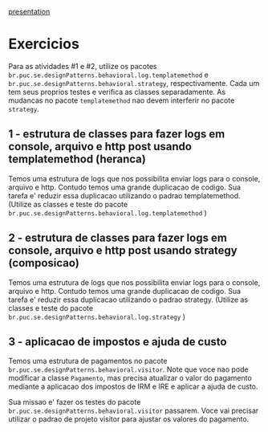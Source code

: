 [presentation](https://docs.google.com/presentation/d/1IzJxLosZaGtwmvCjbhlL8f_Y0JdNU58mg_MSpBXq6dw/edit?usp=sharing)

# Exercicios

Para as atividades #1 e #2, utilize os pacotes `br.puc.se.designPatterns.behavioral.log.templatemethod` e `br.puc.se.designPatterns.behavioral.strategy`, respectivamente. Cada um tem seus proprios testes e verifica as classes separadamente. As mudancas no pacote `templatemethod` nao devem interferir no pacote `strategy`.

## 1 - estrutura de classes para fazer logs em console, arquivo e http post usando templatemethod (heranca)
 
Temos uma estrutura de logs que nos possibilita enviar logs para o console, arquivo e http. Contudo temos uma grande duplicacao de codigo. Sua tarefa e' reduzir essa duplicacao utilizando o padrao templatemethod. (Utilize as classes e teste do pacote `br.puc.se.designPatterns.behavioral.log.templatemethod` )

## 2 - estrutura de classes para fazer logs em console, arquivo e http post usando strategy (composicao)
 
Temos uma estrutura de logs que nos possibilita enviar logs para o console, arquivo e http. Contudo temos uma grande duplicacao de codigo. Sua tarefa e' reduzir essa duplicacao utilizando o padrao strategy. (Utilize as classes e teste do pacote `br.puc.se.designPatterns.behavioral.log.strategy` )

## 3 - aplicacao de impostos e ajuda de custo

Temos uma estrutura de pagamentos no pacote `br.puc.se.designPatterns.behavioral.visitor`. Note que voce nao pode modificar a classe `Pagamento`, mas precisa atualizar o valor do pagamento mediante a aplicacao dos impostos de IRM e IRE e aplicar a ajuda de custo.

Sua missao e' fazer os testes do pacote `br.puc.se.designPatterns.behavioral.visitor` passarem. Voce vai precisar utilizar o padrao de projeto visitor para ajustar os valores do pagamento.